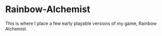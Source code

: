 # Rainbow-Alchemist
This is where I place a few early playable versions of my game, Rainbow Alchemist.
